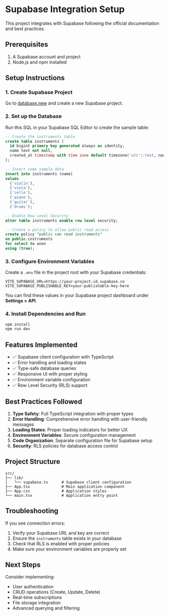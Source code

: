 # Supabase Integration Setup

This project integrates with Supabase following the official documentation and best practices.

## Prerequisites

1. A Supabase account and project
2. Node.js and npm installed

## Setup Instructions

### 1. Create Supabase Project

Go to [database.new](https://database.new) and create a new Supabase project.

### 2. Set up the Database

Run this SQL in your Supabase SQL Editor to create the sample table:

```sql
-- Create the instruments table
create table instruments (
  id bigint primary key generated always as identity,
  name text not null,
  created_at timestamp with time zone default timezone('utc'::text, now()) not null
);

-- Insert some sample data
insert into instruments (name)
values
  ('violin'),
  ('viola'),
  ('cello'),
  ('piano'),
  ('guitar'),
  ('drums');

-- Enable Row Level Security
alter table instruments enable row level security;

-- Create a policy to allow public read access
create policy "public can read instruments"
on public.instruments
for select to anon
using (true);
```

### 3. Configure Environment Variables

Create a `.env` file in the project root with your Supabase credentials:

```env
VITE_SUPABASE_URL=https://your-project-id.supabase.co
VITE_SUPABASE_PUBLISHABLE_KEY=your-publishable-key-here
```

You can find these values in your Supabase project dashboard under **Settings > API**.

### 4. Install Dependencies and Run

```bash
npm install
npm run dev
```

## Features Implemented

- ✅ Supabase client configuration with TypeScript
- ✅ Error handling and loading states
- ✅ Type-safe database queries
- ✅ Responsive UI with proper styling
- ✅ Environment variable configuration
- ✅ Row Level Security (RLS) support

## Best Practices Followed

1. **Type Safety**: Full TypeScript integration with proper types
2. **Error Handling**: Comprehensive error handling with user-friendly messages
3. **Loading States**: Proper loading indicators for better UX
4. **Environment Variables**: Secure configuration management
5. **Code Organization**: Separate configuration file for Supabase setup
6. **Security**: RLS policies for database access control

## Project Structure

```
src/
├── lib/
│   └── supabase.ts      # Supabase client configuration
├── App.tsx              # Main application component
├── App.css              # Application styles
└── main.tsx             # Application entry point
```

## Troubleshooting

If you see connection errors:

1. Verify your Supabase URL and key are correct
2. Ensure the `instruments` table exists in your database
3. Check that RLS is enabled with proper policies
4. Make sure your environment variables are properly set

## Next Steps

Consider implementing:

- User authentication
- CRUD operations (Create, Update, Delete)
- Real-time subscriptions
- File storage integration
- Advanced querying and filtering

